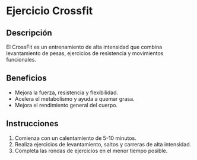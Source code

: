 # Ejercicio Crossfit

## Descripción
El CrossFit es un entrenamiento de alta intensidad que combina levantamiento de pesas, ejercicios de resistencia y movimientos funcionales.

## Beneficios
- Mejora la fuerza, resistencia y flexibilidad.
- Acelera el metabolismo y ayuda a quemar grasa.
- Mejora el rendimiento general del cuerpo.

## Instrucciones
1. Comienza con un calentamiento de 5-10 minutos.
2. Realiza ejercicios de levantamiento, saltos y carreras de alta intensidad.
3. Completa las rondas de ejercicios en el menor tiempo posible.